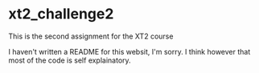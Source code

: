 # xt2_challenge2
 This is the second assignment for the XT2 course


I haven't written a README for this websit, I'm sorry. 
I think however that most of the code is self explainatory.